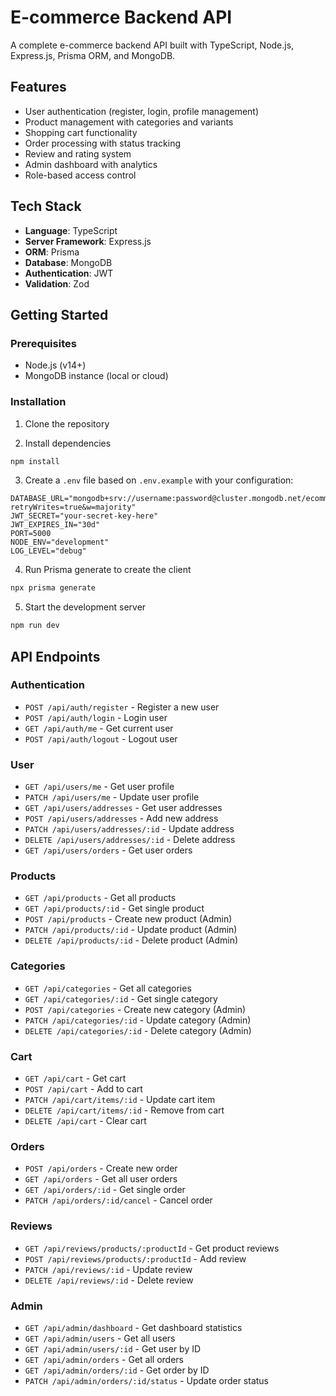 # E-commerce Backend API

A complete e-commerce backend API built with TypeScript, Node.js, Express.js, Prisma ORM, and MongoDB.

## Features

- User authentication (register, login, profile management)
- Product management with categories and variants
- Shopping cart functionality
- Order processing with status tracking
- Review and rating system
- Admin dashboard with analytics
- Role-based access control

## Tech Stack

- **Language**: TypeScript
- **Server Framework**: Express.js
- **ORM**: Prisma
- **Database**: MongoDB
- **Authentication**: JWT
- **Validation**: Zod

## Getting Started

### Prerequisites

- Node.js (v14+)
- MongoDB instance (local or cloud)

### Installation

1. Clone the repository

2. Install dependencies

```bash
npm install
```

3. Create a `.env` file based on `.env.example` with your configuration:

```
DATABASE_URL="mongodb+srv://username:password@cluster.mongodb.net/ecommerce?retryWrites=true&w=majority"
JWT_SECRET="your-secret-key-here"
JWT_EXPIRES_IN="30d"
PORT=5000
NODE_ENV="development"
LOG_LEVEL="debug"
```

4. Run Prisma generate to create the client

```bash
npx prisma generate
```

5. Start the development server

```bash
npm run dev
```

## API Endpoints

### Authentication

- `POST /api/auth/register` - Register a new user
- `POST /api/auth/login` - Login user
- `GET /api/auth/me` - Get current user
- `POST /api/auth/logout` - Logout user

### User

- `GET /api/users/me` - Get user profile
- `PATCH /api/users/me` - Update user profile
- `GET /api/users/addresses` - Get user addresses
- `POST /api/users/addresses` - Add new address
- `PATCH /api/users/addresses/:id` - Update address
- `DELETE /api/users/addresses/:id` - Delete address
- `GET /api/users/orders` - Get user orders

### Products

- `GET /api/products` - Get all products
- `GET /api/products/:id` - Get single product
- `POST /api/products` - Create new product (Admin)
- `PATCH /api/products/:id` - Update product (Admin)
- `DELETE /api/products/:id` - Delete product (Admin)

### Categories

- `GET /api/categories` - Get all categories
- `GET /api/categories/:id` - Get single category
- `POST /api/categories` - Create new category (Admin)
- `PATCH /api/categories/:id` - Update category (Admin)
- `DELETE /api/categories/:id` - Delete category (Admin)

### Cart

- `GET /api/cart` - Get cart
- `POST /api/cart` - Add to cart
- `PATCH /api/cart/items/:id` - Update cart item
- `DELETE /api/cart/items/:id` - Remove from cart
- `DELETE /api/cart` - Clear cart

### Orders

- `POST /api/orders` - Create new order
- `GET /api/orders` - Get all user orders
- `GET /api/orders/:id` - Get single order
- `PATCH /api/orders/:id/cancel` - Cancel order

### Reviews

- `GET /api/reviews/products/:productId` - Get product reviews
- `POST /api/reviews/products/:productId` - Add review
- `PATCH /api/reviews/:id` - Update review
- `DELETE /api/reviews/:id` - Delete review

### Admin

- `GET /api/admin/dashboard` - Get dashboard statistics
- `GET /api/admin/users` - Get all users
- `GET /api/admin/users/:id` - Get user by ID
- `GET /api/admin/orders` - Get all orders
- `GET /api/admin/orders/:id` - Get order by ID
- `PATCH /api/admin/orders/:id/status` - Update order status
